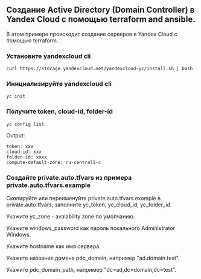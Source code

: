 ## Создание Active Directory (Domain Controller) в Yandex Cloud с помощью terraform and ansible.

В этом примере происходит создание серверов в Yandex Cloud c помощью terraform.


### Установите yandexcloud cli
```
curl https://storage.yandexcloud.net/yandexcloud-yc/install.sh | bash
```

### Инициализируйте yandexcloud cli
```
yc init
```

### Получите token, cloud-id, folder-id
```
yc config list
```
Output:
```
token: xxx
cloud-id: xxx
folder-id: xxxx
compute-default-zone: ru-central1-c
```

### Создайте private.auto.tfvars из примера private.auto.tfvars.example
Скопируйте или переименуйте private.auto.tfvars.example в private.auto.tfvars, заполните yc_token,
yc_cloud_id, yc_folder_id.

Укажите yc_zone - avalability zone по умолчанию.

Укажите windows_password как пароль локального Administrator Windows. 

Укажите hostname как имя сервера.

Укажите название домена pdc_domain, например "ad.domain.test".

Укажите pdc_domain_path, например "dc=ad,dc=domain,dc=test".
